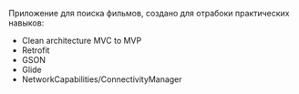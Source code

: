Приложение для поиска фильмов, создано для отрабоки практических навыков:
- Clean architecture MVC to MVP
- Retrofit
- GSON
- Glide
- NetworkCapabilities/ConnectivityManager

